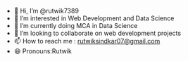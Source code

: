 - 👋 Hi, I’m @rutwik7389
- 👀 I’m interested in Web Development and Data Science
- 🌱 I’m currently doing MCA in Data Science
- 💞️ I’m looking to collaborate on web development projects
- 📫 How to reach me : rutwiksindkar07@gmail.com
- 😄 Pronouns:Rutwik


<!---
rutwik7389/rutwik7389 is a ✨ special ✨ repository because its `README.md` (this file) appears on your GitHub profile.
You can click the Preview link to take a look at your changes.
--->
